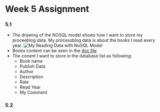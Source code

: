 # Week 5 Assignment
### 5.1
* The drawing of the NOSQL model shows how I want to store my proceeblog data. My processblog data is about the books I read every year.
![My Reading Data with NoSQL Model](https://user-images.githubusercontent.com/6037803/136669281-56480b32-d33f-45b3-a70a-3508ca02fec4.png)
* Books content can be seen in the [doc file](https://github.com/zorawan/DataStructures/blob/master/week5/2_Data%20Structure%205.1%20-%20My%20Annual%20Reading%20List%20Database.docx)
* The conent I want to store in the database list as following:
  * Book name
  * Publish Data
  * Author
  * Description
  * Rate
  * Read Year
  * My Comment
  
### 5.2
